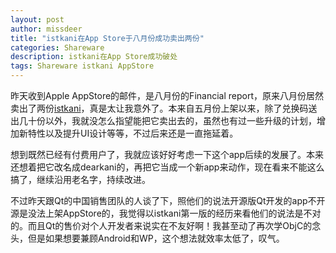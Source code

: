 ```yaml
---
layout: post
author: missdeer
title: "istkani在App Store于八月份成功卖出两份"
categories: Shareware
description: istkani在App Store成功破处
tags: Shareware istkani AppStore
---
```

昨天收到Apple AppStore的邮件，是八月份的Financial report，原来八月份居然卖出了两份[istkani](https://itunes.apple.com/cn/app/istkani-le-tou-xing-cai-piao/id841279537)，真是太让我意外了。本来自五月份上架以来，除了兑换码送出几十份以外，我就没怎么指望能把它卖出去的，虽然也有过一些升级的计划，增加新特性以及提升UI设计等等，不过后来还是一直拖延着。

想到既然已经有付费用户了，我就应该好好考虑一下这个app后续的发展了。本来还想着把它改名成dearkani的，再把它当成一个新app来动作，现在看来不能这么搞了，继续沿用老名字，持续改进。

不过昨天跟Qt的中国销售团队的人谈了下，照他们的说法开源版Qt开发的app不开源是没法上架AppStore的，我觉得以istkani第一版的经历来看他们的说法是不对的。而且Qt的售价对个人开发者来说实在不友好啊！我甚至动了再次学ObjC的念头，但是如果想要兼顾Android和WP，这个想法就效率太低了，叹气。
